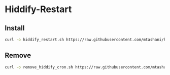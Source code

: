 ﻿# Hiddify-Restart
## Install
```bash
curl -o hiddify_restart.sh https://raw.githubusercontent.com/mtashani/hiddify_restart/main/hiddify_restart.sh && chmod +x hiddify_restart.sh && ./hiddify_restart.sh
```

## Remove
```bash
curl -o remove_hiddify_cron.sh https://raw.githubusercontent.com/mtashani/hiddify_restart/main/remove_hiddify_cron.sh && chmod +x remove_hiddify_cron.sh && ./remove_hiddify_cron.sh
```
